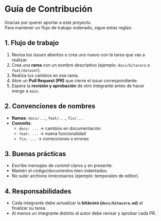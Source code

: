# Guía de Contribución

Gracias por querer aportar a este proyecto.  
Para mantener un flujo de trabajo ordenado, sigue estas reglas:

## 1. Flujo de trabajo
1. Revisa los *issues* abiertos o crea uno nuevo con la tarea que vas a realizar.
2. Crea una **rama** con un nombre descriptivo (ejemplo: `docs/bitacora` o `feat/dataset`).
3. Realiza tus cambios en esa rama.
4. Abre un **Pull Request (PR)** que cierre el *issue* correspondiente.
5. Espera la **revisión y aprobación** de otro integrante antes de hacer *merge* a `main`.

## 2. Convenciones de nombres
- **Ramas**: `docs/...`, `feat/...`, `fix/...`
- **Commits**:  
  - `docs: ...` → cambios en documentación  
  - `feat: ...` → nueva funcionalidad  
  - `fix: ...` → correcciones o errores

## 3. Buenas prácticas
- Escribe mensajes de *commit* claros y en presente.  
- Mantén el código/documentos bien indentados.  
- No subir archivos innecesarios (ejemplo: temporales de editor).

## 4. Responsabilidades
- Cada integrante debe actualizar la **bitácora (`docs/bitacora.md`)** al finalizar su tarea.
- Al menos un integrante distinto al autor debe revisar y aprobar cada PR.
